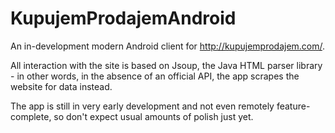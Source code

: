 KupujemProdajemAndroid
======================

An in-development modern Android client for http://kupujemprodajem.com/.

All interaction with the site is based on Jsoup, the Java HTML parser library - in other words, in the absence of an official API, the app scrapes
the website for data instead.

The app is still in very early development and not even remotely feature-complete, so don't expect usual amounts of polish just yet.